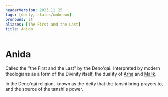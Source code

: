 ```yaml
---
headerVersion: 2023.11.25
tags: [deity, status/unknown]
pronouns: it
aliases: [The First and the Last]
title: Anida
---
```

# Anida

Called the "the First and the Last" by the Deno'qai. Interpreted by modern theologians as a form of the Divinity itself, the duality of [Arha](<./arha.md>) and [Malik](<./malik.md>). 

In the Deno'qai religion, known as the deity that the tanshi bring prayers to, and the source of the tanshi's power. 